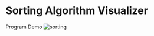 # Sorting Algorithm Visualizer
Program Demo
![sorting](https://user-images.githubusercontent.com/61955371/136677774-28edc1b8-5a65-4102-95fb-0e5150e84602.gif)
